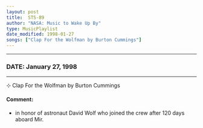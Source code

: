 ```yaml
---
layout: post
title:  STS-89
author: "NASA: Music to Wake Up By"
type: MusicPlaylist
date_modified: 1998-01-27
songs: ["Clap For the Wolfman by Burton Cummings"]
---
```


----
### DATE: January 27, 1998
----
⊹ Clap For the Wolfman by Burton Cummings

#### Comment:
* in honor of astronaut David Wolf who joined the crew after 120 days aboard Mir.



<br/>
<center>
	<a target="_blank"
	   href="https://twitter.com/intent/tweet?hashtags=Space,NASA,Playlist,NASAWakeupCalls,SpaceProgram&text={{ page.author}}, '{{ page.songs.first }}' {{ page.title }}, {{ page.date | date: '%B %d, %Y' }}. {{ site.url }}{{ page.url }}&via=nasawakeupcalls"><i class="fab fa-twitter" alt="Tweet this page" style="font-size: 1.3em;"></i></a>
	&nbsp; 	<i class="fas fa-user-astronaut" style="font-size: 1.5em;"></i> &nbsp;
    <a type="amzn" search="'Clap For the Wolfman by Burton Cummings'" category="popular music">
    <i class="fab fa-amazon" style="font-size: 1.3em;"></i></a>
</center>
